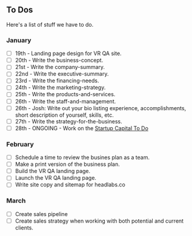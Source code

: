 ## To Dos 

Here's a list of stuff we have to do.

### January
- [ ] 19th - Landing page design for VR QA site.
- [ ] 20th - Write the business-concept.
- [ ] 21st - Write the company-summary.
- [ ] 22nd - Write the executive-summary.
- [ ] 23rd - Write the financing-needs.
- [ ] 24th - Write the marketing-strategy.
- [ ] 25th - Write the products-and-services.
- [ ] 26th - Write the staff-and-management. 
- [ ] 26th - Josh: Write out your bio listing experience, accomplishments, short description of yourself, skills, etc.
- [ ] 27th - Write the strategy-for-the-business.
- [ ] 28th - ONGOING - Work on the [Startup Capital To Do](startup-capital-to-do.md)

### February
- [ ] Schedule a time to review the busines plan as a team.
- [ ] Make a print version of the business plan.
- [ ] Build the VR QA landing page.
- [ ] Launch the VR QA landing page.
- [ ] Write site copy and sitemap for headlabs.co 

### March
- [ ] Create sales pipeline 
- [ ] Create sales strategy when working with both potential and current clients.
